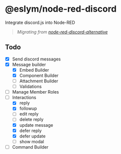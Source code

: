 # @eslym/node-red-discord

Integrate discord.js into Node-RED

> _Migrating from [node-red-discord-alternative](https://github.com/eslym/node-red-discord-alternative)_

## Todo

-   [x] Send discord messages
-   [x] Message builder
    -   [x] Embed Builder
    -   [x] Component Builder
    -   [ ] Attachment Builder
    -   [ ] Validations
-   [ ] Manage Member Roles
-   [ ] Interactions
    -   [x] reply
    -   [x] followup
    -   [ ] edit reply
    -   [ ] delete reply
    -   [x] update message
    -   [x] defer reply
    -   [x] defer update
    -   [ ] show modal
-   [ ] Command Builder

